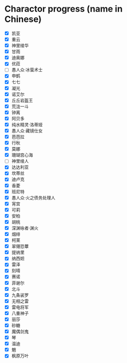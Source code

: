 # Charactor progress (name in Chinese)

- [X] 凯亚
- [X] 重云
- [X] 神里绫华
- [X] 甘雨
- [X] 迪奥娜
- [X] 优菈
- [ ] 愚人众·冰萤术士
- [X] 申鹤
- [X] 七七
- [X] 凝光
- [X] 诺艾尔
- [X] 丘丘岩盔王
- [X] 荒泷一斗
- [X] 钟离
- [X] 阿贝多
- [X] 纯水精灵·洛蒂娅
- [X] 愚人众·藏镜仕女
- [X] 芭芭拉
- [X] 行秋
- [X] 莫娜
- [X] 珊瑚宫心海
- [ ] 神里绫人
- [X] 达达利亚
- [X] 坎蒂丝
- [X] 迪卢克
- [X] 香菱
- [X] 班尼特
- [X] 愚人众·火之债务处理人
- [X] 宵宫
- [X] 可莉
- [X] 安柏
- [X] 胡桃
- [X] 深渊咏者·渊火
- [X] 烟绯
- [X] 柯莱
- [X] 翠翎恐蕈
- [X] 提纳里
- [X] 纳西妲
- [X] 雷泽
- [X] 刻晴
- [X] 赛诺
- [X] 菲谢尔
- [X] 北斗
- [X] 九条裟罗
- [X] 无相之雷
- [X] 雷电将军
- [X] 八重神子
- [X] 丽莎
- [X] 砂糖
- [X] 魔偶剑鬼
- [X] 琴
- [X] 温迪
- [X] 魈
- [X] 枫原万叶